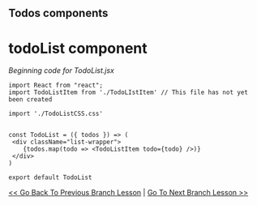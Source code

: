 ## Todos components

# todoList component
*Beginning code for TodoList.jsx*
```
import React from "react";
import TodoListItem from './TodoLIstItem' // This file has not yet been created

import './TodoListCSS.css'


const TodoList = ({ todos }) => (
 <div className="list-wrapper">
    {todos.map(todo => <TodoListItem todo={todo} />)}
 </div>
) 

export default TodoList
```


[<< Go Back To Previous Branch Lesson](https://github.com/yourwpmadesimple/modern-react-projects/tree/Lesson-1_Todos_ListComponent) | [Go To Next Branch Lesson >>](https://github.com/yourwpmadesimple/modern-react-projects/tree/Lesson-3_Todos_NewTodoForm)